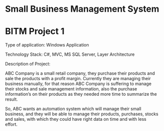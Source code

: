 # Small Business Management System
# BITM Project 1

Type of application: Windows Application

Technology Stack: C#, MVC, MS SQL Server, Layer Architecture


Description of Project: 

ABC Company is a small retail company, they purchase their products and sale the products with a profit margin. Currently they are managing their business manually, for that reason ABC Company is suffering to manage their stocks and sale management information, also the purchase information’s on their products as they needed more time to summarize the result. 

So, ABC wants an automation system which will manage their small business, and they will be able to manage their products, purchases, stocks and sales, with which they could have right data on time and with less effort.
